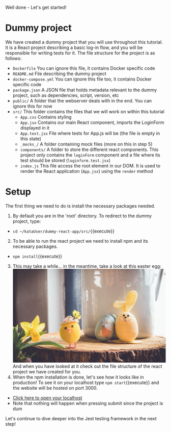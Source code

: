 Well done - Let's get started!
 
# Dummy project
We have created a dummy project that you will use throughout this tutorial. It is a React project describing a basic log-in flow, and you will be responsible for writing tests for it. The file structure for the project is as follows:
- `Dockerfile`  You can ignore this file, it contains Docker specific code
- `README.md`   File describing the dummy project
- `docker-compose.yml`  You can ignore this file too, it contains Docker specific code
- `package.json`    A JSON file that holds metadata relevant to the dummy project, such as dependencies, script, version, etc
- `public/`     A folder that the webserver deals with in the end. You can ignore this for now
- `src/`    This folder contains the files that we will work on within this tutorial
   - `App.css` Contains styling
   - `App.jsx` Contains our main React component, imports the LoginForm displayed in it
   - `App.test.jsx` File where tests for App.js will be (the file is empty in this state)
   - `_mocks_/` A folder containing mock files (more on this in step 5)
   - `components/` A folder to store the different react components. This project only contains the `loginForm` component and a file where its test should be stored (`loginform.test.jsx`)
   - `index.js` This file access the root element in our DOM. It is used to render the React application (`App.jsx`) using the `render` method
 
# Setup
The first thing we need to do is install the necessary packages needed.
1. By default you are in the 'root' directory. To redirect to the dummy project, type:
- `cd ~/kataUser/dummy-react-app/src/`{{execute}}
2. To be able to run the react project we need to install npm and its necessary packages.
- `npm install`{{execute}}
3. This may take a while... in the meantime, take a look at this easter egg:![easteregg](./assets/easterEgg.png) And when you have looked at it check out the file structure of the react project we have created for you.
4. When the npm installation is done, let's see how it looks like in production! To see it on your localhost type `npm start`{{execute}} and the website will be hosted on port 3000.
- [Click here to open your localhost](https://[[HOST_SUBDOMAIN]]-3000-[[KATACODA_HOST]].environments.katacoda.com/)
- Note that nothing will happen when pressing submit since the project is dum
 
Let's continue to dive deeper into the Jest testing framework in the next step!








